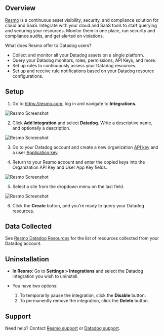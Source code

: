 ## Overview
[Resmo][1] is a continuous asset visibility, security, and compliance solution for cloud and SaaS. Integrate with your cloud and SaaS tools to start querying and securing your resources. Monitor them in one place, run security and compliance audits, and get alerted on violations.

What does Resmo offer to Datadog users?
- Collect and monitor all your Datadog assets on a single platform.
- Query your Datadog monitors, roles, permissions, API Keys, and more.
- Set up rules to continuously assess your Datadog resources.
- Set up and receive rule notifications based on your Datadog resource configurations.


## Setup

1. Go to https://resmo.com, log in and navigate to **Integrations**.<br/>

![Resmo Screenshot][2]

2. Click **Add Integration** and select **Datadog**. Write a descriptive name, and optionally a description.<br />

![Resmo Screenshot][3]

3. Go to your Datadog account and create a new organization [API key][12] and a user [Application key][13].<br />

4. Return to your Resmo account and enter the copied keys into the Organization API Key and User App Key fields. <br />

![Resmo Screenshot][7]

5. Select a site from the dropdown menu on the last field.

![Resmo Screenshot][8]

6. Click the **Create** button, and you're ready to query your Datadog resources.
## Data Collected

See [Resmo Datadog Resources][9] for the list of resources collected from your Datadog account.

## Uninstallation

- **In Resmo**: Go to **Settings > Integrations** and select the Datadog integration you wish to uninstall. <br />

- You have two options:
  1. To temporarily pause the integration, click the **Disable** button.
  2. To permanently remove the integration, click the **Delete** button.

## Support
Need help? Contact [Resmo support][10] or [Datadog support][11].

[1]: https://resmo.com
[2]: https://raw.githubusercontent.com/DataDog/integrations-extras/master/resmo/images/integrations.png
[3]: https://raw.githubusercontent.com/DataDog/integrations-extras/master/resmo/images/setup-integration.png
[4]: https://raw.githubusercontent.com/DataDog/integrations-extras/master/resmo/images/datadog-application-keys.png
[5]: https://raw.githubusercontent.com/DataDog/integrations-extras/master/resmo/images/datadog-new-key.png
[6]: https://raw.githubusercontent.com/DataDog/integrations-extras/master/resmo/images/datadog-created-key.png
[7]: https://raw.githubusercontent.com/DataDog/integrations-extras/master/resmo/images/resmo-key-setup.png
[8]: https://raw.githubusercontent.com/DataDog/integrations-extras/master/resmo//images/resmo-site-setup.png
[9]: https://docs.resmo.com/resources/datadog
[10]: https://www.resmo.com/contact
[11]: https://docs.datadoghq.com/help/
[12]: https://docs.datadoghq.com/account_management/api-app-keys/#add-an-api-key-or-client-token
[13]: https://docs.datadoghq.com/account_management/api-app-keys/#add-application-keys
